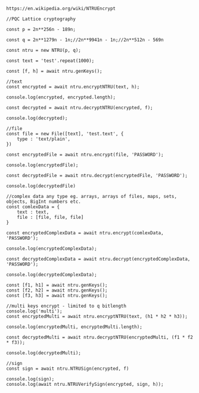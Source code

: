 
	https://en.wikipedia.org/wiki/NTRUEncrypt
      
	//PQC Lattice cryptography
      
	const p = 2n**256n - 189n;

	const q = 2n**1279n - 1n;//2n**9941n - 1n;//2n**512n - 569n
			
	const ntru = new NTRU(p, q);

	const text = 'test'.repeat(1000);
			
	const [f, h] = await ntru.genKeys();
		
	//text
	const encrypted = await ntru.encryptNTRU(text, h);
			
	console.log(encrypted, encrypted.length);
			
	const decrypted = await ntru.decryptNTRU(encrypted, f);
			
	console.log(decrypted);
			
	//file
	const file = new File([text], 'test.text', {
		type : 'text/plain',
	})
			
	const encryptedFile = await ntru.encrypt(file, 'PASSWORD');
			
	console.log(encryptedFile);
			
	const decryptedFile = await ntru.decrypt(encryptedFile, 'PASSWORD');
			
	console.log(decryptedFile)
			
	//complex data any type eg. arrays, arrays of files, maps, sets, objects, BigInt numbers etc.
	const comlexData = {
		text : text,
		file : [file, file, file]
	}
			
	const encryptedComplexData = await ntru.encrypt(comlexData, 'PASSWORD');
			
	console.log(encryptedComplexData);
			
	const decryptedComplexData = await ntru.decrypt(encryptedComplexData, 'PASSWORD');
			
	console.log(decryptedComplexData);

	const [f1, h1] = await ntru.genKeys();
	const [f2, h2] = await ntru.genKeys();
	const [f3, h3] = await ntru.genKeys();
   
	//multi keys encrypt - limited to q bitlength
	console.log('multi');
	const encryptedMulti = await ntru.encryptNTRU(text, (h1 * h2 * h3));
			
	console.log(encryptedMulti, encryptedMulti.length);
			
	const decryptedMulti = await ntru.decryptNTRU(encryptedMulti, (f1 * f2 * f3));
			
	console.log(decryptedMulti);			

	//sign
	const sign = await ntru.NTRUSign(encrypted, f)
			
	console.log(sign);
	console.log(await ntru.NTRUVerifySign(encrypted, sign, h));
